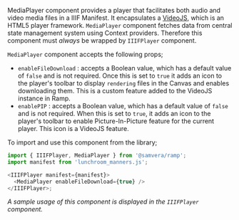 MediaPlayer component provides a player that facilitates both audio and video media files in a IIIF Manifest. It encapsulates a [VideoJS](https://videojs.com/), which is an HTML5 player framework. `MediaPlayer` component fetches data from central state management system using Context providers. Therefore this component must *always* be wrapped by `IIIFPlayer` component.

`MediaPlayer` component accepts the following props;

- `enableFileDownload` : accepts a Boolean value, which has a default value of `false` and is not required. Once this is set to `true` it adds an icon to the player's toolbar to display `rendering` files in the Canvas and enables downloading them. This is a custom feature added to the VideoJS instance in Ramp.
- `enablePIP` : accepts a Boolean value, which has a default value of `false` and is not required. When this is set to `true`, it adds an icon to the player's toolbar to enable Picture-In-Picture feature for the current player. This icon is a VideoJS feature.

To import and use this component from the library;
```js static
import { IIIFPlayer, MediaPlayer } from '@samvera/ramp';
import manifest from 'lunchroom_manners.js';

<IIIFPlayer manifest={manifest}>
  <MediaPlayer enableFileDownload={true} />
</IIIFPlayer>;
```

*A sample usage of this component is displayed in the `IIIFPlayer` component.*
